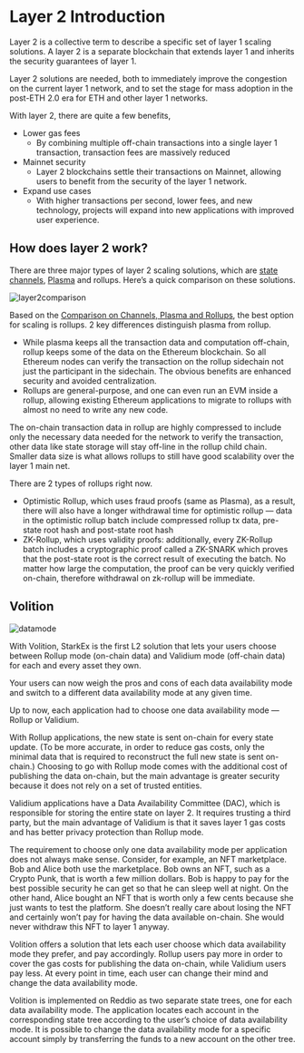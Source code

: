 # Layer 2 Introduction

Layer 2 is a collective term to describe a specific set of layer 1 scaling solutions. A layer 2 is a separate blockchain that extends layer 1 and inherits the security guarantees of layer 1.

Layer 2 solutions are needed, both to immediately improve the congestion on the current layer 1 network, and to set the stage for mass adoption in the post-ETH 2.0 era for ETH and other layer 1 networks.

With layer 2, there are quite a few benefits,

- Lower gas fees
    - By combining multiple off-chain transactions into a single layer 1 transaction, transaction fees are massively reduced
- Mainnet security
    - Layer 2 blockchains settle their transactions on Mainnet, allowing users to benefit from the security of the layer 1 network.
- Expand use cases
    - With higher transactions per second, lower fees, and new technology, projects will expand into new applications with improved user experience.

## How does layer 2 work?

There are three major types of layer 2 scaling solutions, which are [state channels](https://statechannels.org/), [Plasma](http://plasma.io/) and rollups. Here’s a quick comparison on these solutions.

![layer2comparison](/layer2comparison.png)

Based on the [Comparison on Channels, Plasma and Rollups](https://medium.com/coinmonks/easy-to-understand-ethereum-layer-2-scaling-solutions-channels-vs-plasma-vs-rollups-1dc1d4e9cb52), the best option for scaling is rollups. 2 key differences distinguish plasma from rollup.

- While plasma keeps all the transaction data and computation off-chain, rollup keeps some of the data on the Ethereum blockchain. So all Ethereum nodes can verify the transaction on the rollup sidechain not just the participant in the sidechain. The obvious benefits are enhanced security and avoided centralization.
- Rollups are general-purpose, and one can even run an EVM inside a rollup, allowing existing Ethereum applications to migrate to rollups with almost no need to write any new code.

The on-chain transaction data in rollup are highly compressed to include only the necessary data needed for the network to verify the transaction, other data like state storage will stay off-line in the rollup child chain. Smaller data size is what allows rollups to still have good scalability over the layer 1 main net.

There are 2 types of rollups right now.

- Optimistic Rollup, which uses fraud proofs (same as Plasma), as a result, there will also have a longer withdrawal time for optimistic rollup — data in the optimistic rollup batch include compressed rollup tx data, pre-state root hash and post-state root hash
- ZK-Rollup, which uses validity proofs: additionally, every ZK-Rollup batch includes a cryptographic proof called a ZK-SNARK which proves that the post-state root is the correct result of executing the batch. No matter how large the computation, the proof can be very quickly verified on-chain, therefore withdrawal on zk-rollup will be immediate.

## **Volition**

![datamode](/data-mode.png)

With Volition, StarkEx is the first L2 solution that lets your users choose between Rollup mode (on-chain data) and Validium mode (off-chain data) for each and every asset they own.

Your users can now weigh the pros and cons of each data availability mode and switch to a different data availability mode at any given time.

Up to now, each application had to choose one data availability mode — Rollup or Validium.

With Rollup applications, the new state is sent on-chain for every state update. (To be more accurate, in order to reduce gas costs, only the minimal data that is required to reconstruct the full new state is sent on-chain.) Choosing to go with Rollup mode comes with the additional cost of publishing the data on-chain, but the main advantage is greater security because it does not rely on a set of trusted entities.

Validium applications have a Data Availability Committee (DAC), which is responsible for storing the entire state on layer 2. It requires trusting a third party, but the main advantage of Validium is that it saves layer 1 gas costs and has better privacy protection than Rollup mode.

The requirement to choose only one data availability mode per application does not always make sense. Consider, for example, an NFT marketplace. Bob and Alice both use the marketplace. Bob owns an NFT, such as a Crypto Punk, that is worth a few million dollars. Bob is happy to pay for the best possible security he can get so that he can sleep well at night. On the other hand, Alice bought an NFT that is worth only a few cents because she just wants to test the platform. She doesn’t really care about losing the NFT and certainly won’t pay for having the data available on-chain. She would never withdraw this NFT to layer 1 anyway.

Volition offers a solution that lets each user choose which data availability mode they prefer, and pay accordingly. Rollup users pay more in order to cover the gas costs for publishing the data on-chain, while Validium users pay less. At every point in time, each user can change their mind and change the data availability mode.

Volition is implemented on Reddio as two separate state trees, one for each data availability mode. The application locates each account in the corresponding state tree according to the user’s choice of data availability mode. It is possible to change the data availability mode for a specific account simply by transferring the funds to a new account on the other tree.
